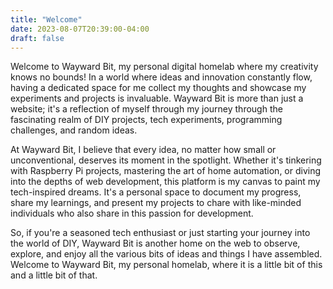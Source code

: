 ```yaml
---
title: "Welcome"
date: 2023-08-07T20:39:00-04:00
draft: false
---
```

Welcome to Wayward Bit, my personal digital homelab where my creativity knows no bounds! In a world where ideas and innovation constantly flow, having a dedicated space for me collect my thoughts and showcase my experiments and projects is invaluable. Wayward Bit is more than just a website; it's a reflection of myself through my journey through the fascinating realm of DIY projects, tech experiments, programming challenges, and random ideas.

At Wayward Bit, I believe that every idea, no matter how small or unconventional, deserves its moment in the spotlight. Whether it's tinkering with Raspberry Pi projects, mastering the art of home automation, or diving into the depths of web development, this platform is my canvas to paint my tech-inspired dreams. It's a personal space to document my progress, share my learnings, and present my projects to chare with like-minded individuals who also share in this passion for development.

So, if you're a seasoned tech enthusiast or just starting your journey into the world of DIY, Wayward Bit is another home on the web to observe, explore, and enjoy all the various bits of ideas and things I have assembled. 
 Welcome to Wayward Bit, my personal homelab, where it is a little bit of this and a little bit of that.